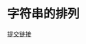 # 字符串的排列

[提交链接](https://www.nowcoder.com/practice/fe6b651b66ae47d7acce78ffdd9a96c7?tpId=117&&tqId=35262&rp=1&ru=/ta/job-code-high&qru=/ta/job-code-high/question-ranking)